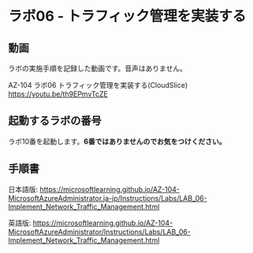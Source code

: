 # ラボ06 - トラフィック管理を実装する

## 動画

ラボの実施手順を記録した動画です。音声はありません。

AZ-104 ラボ06 トラフィック管理を実装する(CloudSlice)
https://youtu.be/th9EPmvTcZE

## 起動するラボの番号

ラボ10番を起動します。**6番ではありませんのでお気をつけください。**

## 手順書

日本語版:
https://microsoftlearning.github.io/AZ-104-MicrosoftAzureAdministrator.ja-jp/Instructions/Labs/LAB_06-Implement_Network_Traffic_Management.html

英語版:
https://microsoftlearning.github.io/AZ-104-MicrosoftAzureAdministrator/Instructions/Labs/LAB_06-Implement_Network_Traffic_Management.html
